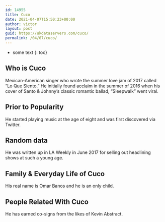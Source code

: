 ```yaml
---
id: 14955
title: Cuco
date: 2021-04-07T15:50:23+00:00
author: victor
layout: post
guid: https://ukdataservers.com/cuco/
permalink: /04/07/cuco/
---
```


* some text
{: toc}


## Who is Cuco



Mexican-American singer who wrote the summer love jam of 2017 called  &#8220;Lo Que Siento.&#8221; He initially found acclaim in the summer of 2016 when his cover of Santo & Johnny&#8217;s classic romantic ballad, &#8220;Sleepwalk&#8221; went viral.

                
                
                
## Prior to Popularity



He started playing music at the age of eight and was first discovered via Twitter.

                
                
                
## Random data



He was written up in LA Weekly in June 2017 for selling out headlining shows at such a young age. 

                
                
                
## Family & Everyday Life of Cuco



His real name is Omar Banos and he is an only child. 

                
                
                
## People Related With Cuco



He has earned co-signs from the likes of Kevin Abstract.

                
              
            
          
          
          